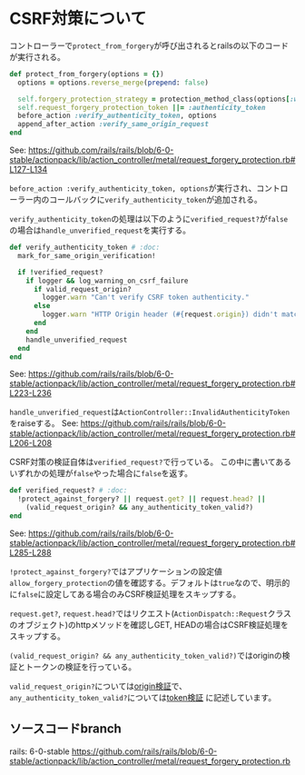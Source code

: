 # CSRF対策について

コントローラーで`protect_from_forgery`が呼び出されるとrailsの以下のコードが実行される。

```ruby
def protect_from_forgery(options = {})
  options = options.reverse_merge(prepend: false)

  self.forgery_protection_strategy = protection_method_class(options[:with] || :null_session)
  self.request_forgery_protection_token ||= :authenticity_token
  before_action :verify_authenticity_token, options
  append_after_action :verify_same_origin_request
end
```
See: https://github.com/rails/rails/blob/6-0-stable/actionpack/lib/action_controller/metal/request_forgery_protection.rb#L127-L134

`before_action :verify_authenticity_token, options`が実行され、コントローラー内のコールバックに`verify_authenticity_token`が追加される。

`verify_authenticity_token`の処理は以下のように`verified_request?`が`false`の場合は`handle_unverified_request`を実行する。

```ruby
def verify_authenticity_token # :doc:
  mark_for_same_origin_verification!

  if !verified_request?
    if logger && log_warning_on_csrf_failure
      if valid_request_origin?
        logger.warn "Can't verify CSRF token authenticity."
      else
        logger.warn "HTTP Origin header (#{request.origin}) didn't match request.base_url (#{request.base_url})"
      end
    end
    handle_unverified_request
  end
end
```
See: https://github.com/rails/rails/blob/6-0-stable/actionpack/lib/action_controller/metal/request_forgery_protection.rb#L223-L236

`handle_unverified_request`は`ActionController::InvalidAuthenticityToken`をraiseする。
See: https://github.com/rails/rails/blob/6-0-stable/actionpack/lib/action_controller/metal/request_forgery_protection.rb#L206-L208

CSRF対策の検証自体は`verified_request?`で行っている。
この中に書いてあるいずれかの処理が`false`やった場合に`false`を返す。

```ruby
def verified_request? # :doc:
  !protect_against_forgery? || request.get? || request.head? ||
    (valid_request_origin? && any_authenticity_token_valid?)
end
```
See: https://github.com/rails/rails/blob/6-0-stable/actionpack/lib/action_controller/metal/request_forgery_protection.rb#L285-L288

`!protect_against_forgery?`ではアプリケーションの設定値`allow_forgery_protection`の値を確認する。デフォルトは`true`なので、明示的に`false`に設定してある場合のみCSRF検証処理をスキップする。

`request.get?`, `request.head?`ではリクエスト(`ActionDispatch::Request`クラスのオブジェクト)のhttpメソッドを確認しGET, HEADの場合はCSRF検証処理をスキップする。

`(valid_request_origin? && any_authenticity_token_valid?)`ではoriginの検証とトークンの検証を行っている。

`valid_request_origin?`については[origin検証](./csrf_origin_verification.md)で、
`any_authenticity_token_valid?`については[token検証](./csrf_token_verification.md)
に記述しています。

## ソースコードbranch

rails: 6-0-stable
https://github.com/rails/rails/blob/6-0-stable/actionpack/lib/action_controller/metal/request_forgery_protection.rb